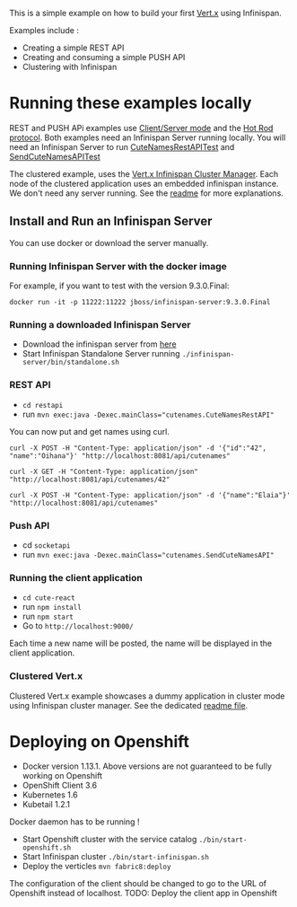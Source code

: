 This is a simple example on how to build your first [Vert.x](http://www.vertx.io) using Infinispan.

Examples include :
- Creating a simple REST API
- Creating and consuming a simple PUSH API
- Clustering with Infinispan

# Running these examples locally

REST and PUSH APi examples use [Client/Server mode](http://infinispan.org/docs/stable/user_guide/user_guide.html#client_server) and 
the [Hot Rod protocol](http://infinispan.org/docs/stable/user_guide/user_guide.html#hotrod:java-client).
Both examples need an Infinispan Server running locally.
You will need an Infinispan Server to run [CuteNamesRestAPITest](restapi/src/main/java/cutenames/CuteNamesRestAPI.java) and
[SendCuteNamesAPITest](socketapi/src/main/java/cutenames/SendCuteNamesAPI.java)

The clustered example, uses the [Vert.x Infinispan Cluster Manager](https://vertx.io/docs/vertx-infinispan/java/). Each node
of the clustered application uses an embedded infinispan instance. We don't need any server running. 
See the [readme](clustered/README.md) for more explanations.

## Install and Run an Infinispan Server

You can use docker or download the server manually.

### Running Infinispan Server with the docker image

For example, if you want to test with the version 9.3.0.Final:
 
```docker run -it -p 11222:11222 jboss/infinispan-server:9.3.0.Final```

### Running a downloaded Infinispan Server

- Download the infinispan server from [here](http://infinispan.org/download)
- Start Infinispan Standalone Server running `./infinispan-server/bin/standalone.sh` 

### REST API

- `cd restapi`
- run `mvn exec:java -Dexec.mainClass="cutenames.CuteNamesRestAPI"`

You can now put and get names using curl.

`curl -X POST -H "Content-Type: application/json" -d '{"id":"42", "name":"Oihana"}' "http://localhost:8081/api/cutenames"`

`curl -X GET -H "Content-Type: application/json" "http://localhost:8081/api/cutenames/42"`

`curl -X POST -H "Content-Type: application/json" -d '{"name":"Elaia"}' "http://localhost:8081/api/cutenames"`

### Push API
- cd `socketapi`
- run `mvn exec:java -Dexec.mainClass="cutenames.SendCuteNamesAPI"`

### Running the client application

- `cd cute-react`
- run `npm install`
- run `npm start`
- Go to `http://localhost:9000/`

Each time a new name will be posted, the name will be displayed in the client application.

### Clustered Vert.x

Clustered Vert.x example showcases a dummy application in cluster mode using Infinispan cluster manager.
See the dedicated [readme file](clustered/README.md).

# Deploying on Openshift

- Docker version 1.13.1. Above versions are not guaranteed to be fully working on Openshift
- OpenShift Client 3.6
- Kubernetes 1.6
- Kubetail 1.2.1

Docker daemon has to be running !

- Start Openshift cluster with the service catalog `./bin/start-openshift.sh`
- Start Infinispan cluster `./bin/start-infinispan.sh`
- Deploy the verticles `mvn fabric8:deploy`

The configuration of the client should be changed to go to the URL of Openshift instead of localhost.
TODO: Deploy the client app in Openshift
